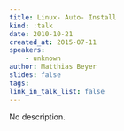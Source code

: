 ```yaml
---
title: Linux- Auto- Install
kind: :talk
date: 2010-10-21
created_at: 2015-07-11
speakers:
    - unknown
author: Matthias Beyer
slides: false
tags:
link_in_talk_list: false
---
```


No description.

